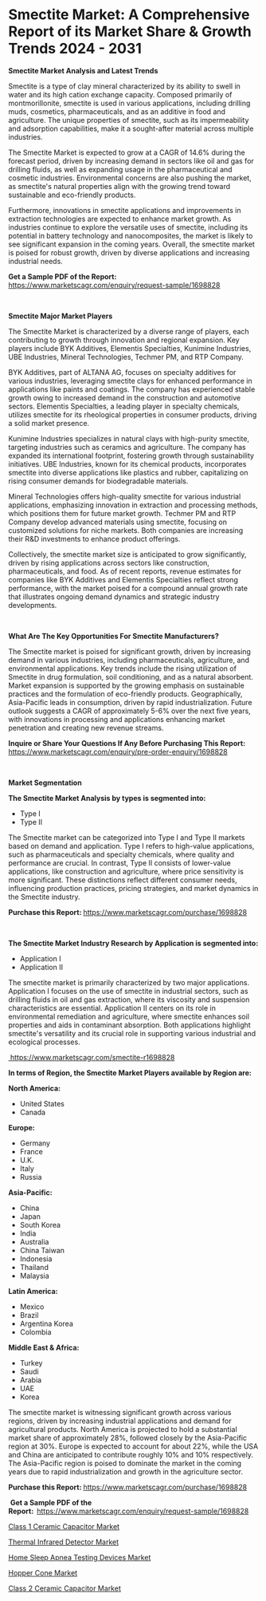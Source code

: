 <p><h1>Smectite Market: A Comprehensive Report of its Market Share & Growth Trends 2024 - 2031</h1></p><p><strong>Smectite Market Analysis and Latest Trends</strong></p>
<p><p>Smectite is a type of clay mineral characterized by its ability to swell in water and its high cation exchange capacity. Composed primarily of montmorillonite, smectite is used in various applications, including drilling muds, cosmetics, pharmaceuticals, and as an additive in food and agriculture. The unique properties of smectite, such as its impermeability and adsorption capabilities, make it a sought-after material across multiple industries.</p><p>The Smectite Market is expected to grow at a CAGR of 14.6% during the forecast period, driven by increasing demand in sectors like oil and gas for drilling fluids, as well as expanding usage in the pharmaceutical and cosmetic industries. Environmental concerns are also pushing the market, as smectite's natural properties align with the growing trend toward sustainable and eco-friendly products.</p><p>Furthermore, innovations in smectite applications and improvements in extraction technologies are expected to enhance market growth. As industries continue to explore the versatile uses of smectite, including its potential in battery technology and nanocomposites, the market is likely to see significant expansion in the coming years. Overall, the smectite market is poised for robust growth, driven by diverse applications and increasing industrial needs.</p></p>
<p><strong>Get a Sample PDF of the Report:&nbsp;</strong> <a href="https://www.marketscagr.com/enquiry/request-sample/1698828?utm_campaign=1557&utm_medium=2&utm_source=Github&utm_content=ia&utm_term=20102024&utm_id=smectite">https://www.marketscagr.com/enquiry/request-sample/1698828</a></p>
<p>&nbsp;</p>
<p><strong>Smectite Major Market Players</strong></p>
<p><p>The Smectite Market is characterized by a diverse range of players, each contributing to growth through innovation and regional expansion. Key players include BYK Additives, Elementis Specialties, Kunimine Industries, UBE Industries, Mineral Technologies, Techmer PM, and RTP Company.</p><p>BYK Additives, part of ALTANA AG, focuses on specialty additives for various industries, leveraging smectite clays for enhanced performance in applications like paints and coatings. The company has experienced stable growth owing to increased demand in the construction and automotive sectors. Elementis Specialties, a leading player in specialty chemicals, utilizes smectite for its rheological properties in consumer products, driving a solid market presence.</p><p>Kunimine Industries specializes in natural clays with high-purity smectite, targeting industries such as ceramics and agriculture. The company has expanded its international footprint, fostering growth through sustainability initiatives. UBE Industries, known for its chemical products, incorporates smectite into diverse applications like plastics and rubber, capitalizing on rising consumer demands for biodegradable materials.</p><p>Mineral Technologies offers high-quality smectite for various industrial applications, emphasizing innovation in extraction and processing methods, which positions them for future market growth. Techmer PM and RTP Company develop advanced materials using smectite, focusing on customized solutions for niche markets. Both companies are increasing their R&D investments to enhance product offerings.</p><p>Collectively, the smectite market size is anticipated to grow significantly, driven by rising applications across sectors like construction, pharmaceuticals, and food. As of recent reports, revenue estimates for companies like BYK Additives and Elementis Specialties reflect strong performance, with the market poised for a compound annual growth rate that illustrates ongoing demand dynamics and strategic industry developments.</p></p>
<p>&nbsp;</p>
<p><strong>What Are The Key Opportunities For Smectite Manufacturers?</strong></p>
<p><p>The Smectite market is poised for significant growth, driven by increasing demand in various industries, including pharmaceuticals, agriculture, and environmental applications. Key trends include the rising utilization of Smectite in drug formulation, soil conditioning, and as a natural absorbent. Market expansion is supported by the growing emphasis on sustainable practices and the formulation of eco-friendly products. Geographically, Asia-Pacific leads in consumption, driven by rapid industrialization. Future outlook suggests a CAGR of approximately 5-6% over the next five years, with innovations in processing and applications enhancing market penetration and creating new revenue streams.</p></p>
<p><strong>Inquire or Share Your Questions If Any Before Purchasing This Report:</strong> <a href="https://www.marketscagr.com/enquiry/pre-order-enquiry/1698828?utm_campaign=1557&utm_medium=2&utm_source=Github&utm_content=ia&utm_term=20102024&utm_id=smectite">https://www.marketscagr.com/enquiry/pre-order-enquiry/1698828</a></p>
<p>&nbsp;</p>
<p><strong>Market Segmentation</strong></p>
<p><strong>The Smectite Market Analysis by types is segmented into:</strong></p>
<p><ul><li>Type I</li><li>Type II</li></ul></p>
<p><p>The Smectite market can be categorized into Type I and Type II markets based on demand and application. Type I refers to high-value applications, such as pharmaceuticals and specialty chemicals, where quality and performance are crucial. In contrast, Type II consists of lower-value applications, like construction and agriculture, where price sensitivity is more significant. These distinctions reflect different consumer needs, influencing production practices, pricing strategies, and market dynamics in the Smectite industry.</p></p>
<p><strong>Purchase this Report:&nbsp;</strong><a href="https://www.marketscagr.com/purchase/1698828?utm_campaign=1557&utm_medium=2&utm_source=Github&utm_content=ia&utm_term=20102024&utm_id=smectite">https://www.marketscagr.com/purchase/1698828</a></p>
<p>&nbsp;</p>
<p><strong>The Smectite Market Industry Research by Application is segmented into:</strong></p>
<p><ul><li>Application I</li><li>Application II</li></ul></p>
<p><p>The smectite market is primarily characterized by two major applications. Application I focuses on the use of smectite in industrial sectors, such as drilling fluids in oil and gas extraction, where its viscosity and suspension characteristics are essential. Application II centers on its role in environmental remediation and agriculture, where smectite enhances soil properties and aids in contaminant absorption. Both applications highlight smectite's versatility and its crucial role in supporting various industrial and ecological processes.</p></p>
<p><a href="https://www.marketscagr.com/smectite-r1698828?utm_campaign=1557&utm_medium=2&utm_source=Github&utm_content=ia&utm_term=20102024&utm_id=smectite">&nbsp;https://www.marketscagr.com/smectite-r1698828</a></p>
<p><strong>In terms of Region, the Smectite Market Players available by Region are:</strong></p>
<p>
    <p> <strong> North America: </strong>
        <ul>
            <li>United States</li>
            <li>Canada</li>
        </ul>
        </p> 
    <p> <strong> Europe: </strong>
        <ul>
            <li>Germany</li>
            <li>France</li>
            <li>U.K.</li>
            <li>Italy</li>
            <li>Russia</li>
        </ul>
        </p> 
    <p> <strong> Asia-Pacific: </strong>
        <ul>
            <li>China</li>
            <li>Japan</li>
            <li>South Korea</li>
            <li>India</li>
            <li>Australia</li>
            <li>China Taiwan</li>
            <li>Indonesia</li>
            <li>Thailand</li>
            <li>Malaysia</li>
        </ul>
        </p> 
    <p> <strong> Latin America: </strong>
        <ul>
            <li>Mexico</li>
            <li>Brazil</li>
            <li>Argentina Korea</li>
            <li>Colombia</li>
        </ul>
        </p> 
    <p> <strong> Middle East & Africa: </strong>
        <ul>
            <li>Turkey</li>
            <li>Saudi</li>
            <li>Arabia</li>
            <li>UAE</li>
            <li>Korea</li>
        </ul>
    </p>
    </p>
<p><p>The smectite market is witnessing significant growth across various regions, driven by increasing industrial applications and demand for agricultural products. North America is projected to hold a substantial market share of approximately 28%, followed closely by the Asia-Pacific region at 30%. Europe is expected to account for about 22%, while the USA and China are anticipated to contribute roughly 10% and 10% respectively. The Asia-Pacific region is poised to dominate the market in the coming years due to rapid industrialization and growth in the agriculture sector.</p></p>
<p><strong>Purchase this Report: </strong><a href="https://www.marketscagr.com/purchase/1698828?utm_campaign=1557&utm_medium=2&utm_source=Github&utm_content=ia&utm_term=20102024&utm_id=smectite">https://www.marketscagr.com/purchase/1698828</a></p>
<p>&nbsp;<strong>Get a Sample PDF of the Report:&nbsp;&nbsp;</strong><a href="https://www.marketscagr.com/enquiry/request-sample/1698828?utm_campaign=1557&utm_medium=2&utm_source=Github&utm_content=ia&utm_term=20102024&utm_id=smectite">https://www.marketscagr.com/enquiry/request-sample/1698828</a></p>
<p><strong></strong></p>
<p><p><a href="https://www.linkedin.com/pulse/class-1-ceramic-capacitor-market-innovations-trends-comprehensive-1pimf?utm_campaign=1557&utm_medium=2&utm_source=Github&utm_content=ia&utm_term=20102024&utm_id=smectite">Class 1 Ceramic Capacitor Market</a></p><p><a href="https://issuu.com/reportprime-2/docs/thermal-infrared-detector-market-si_47f2973ce19ed4?utm_campaign=1557&utm_medium=2&utm_source=Github&utm_content=ia&utm_term=20102024&utm_id=smectite">Thermal Infrared Detector Market</a></p><p><a href="https://www.linkedin.com/pulse/global-perspectives-home-sleep-apnea-testing-devices-market-7moxe?utm_campaign=1557&utm_medium=2&utm_source=Github&utm_content=ia&utm_term=20102024&utm_id=smectite">Home Sleep Apnea Testing Devices Market</a></p><p><a href="https://issuu.com/reportprime-2/docs/hopper-cone-market-size-2030.pptx_5b1bf66544172f?utm_campaign=1557&utm_medium=2&utm_source=Github&utm_content=ia&utm_term=20102024&utm_id=smectite">Hopper Cone Market</a></p><p><a href="https://www.linkedin.com/pulse/class-2-ceramic-capacitor-market-navigating-challenges-unlocking-bdjmf?utm_campaign=1557&utm_medium=2&utm_source=Github&utm_content=ia&utm_term=20102024&utm_id=smectite">Class 2 Ceramic Capacitor Market</a></p></p>